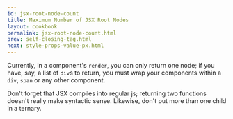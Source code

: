 ```yaml
---
id: jsx-root-node-count
title: Maximum Number of JSX Root Nodes
layout: cookbook
permalink: jsx-root-node-count.html
prev: self-closing-tag.html
next: style-props-value-px.html
---
```


Currently, in a component's `render`, you can only return one node; if you have, say, a list of `div`s to return, you must wrap your components within a `div`, `span` or any other component.

Don't forget that JSX compiles into regular js; returning two functions doesn't really make syntactic sense. Likewise, don't put more than one child in a ternary.
